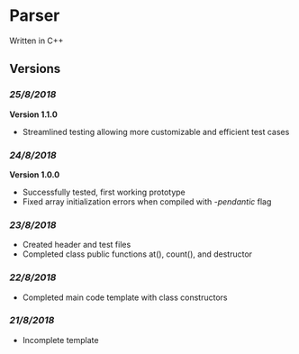 # **Parser**

Written in C++

## Versions
### ***25/8/2018***
**Version 1.1.0**
* Streamlined testing allowing more customizable and efficient test cases

### ***24/8/2018***

**Version 1.0.0**
* Successfully tested, first working prototype
* Fixed array initialization errors when compiled with *-pendantic* flag

### ***23/8/2018***
* Created header and test files
* Completed class public functions at(), count(), and destructor

### ***22/8/2018***
* Completed main code template with class constructors

### ***21/8/2018***
* Incomplete template
